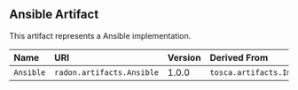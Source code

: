 ## Ansible Artifact

This artifact represents a Ansible implementation.

| Name | URI | Version | Derived From |
|:---- |:--- |:------- |:------------ |
| `Ansible` | `radon.artifacts.Ansible` | 1.0.0 | `tosca.artifacts.Implementation` |
